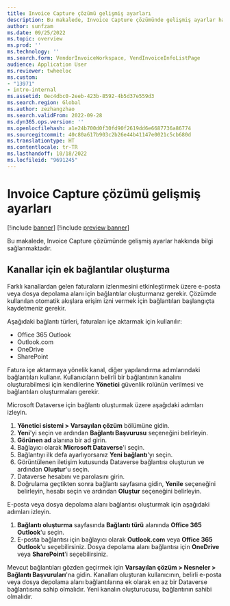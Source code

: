 ```yaml
---
title: Invoice Capture çözümü gelişmiş ayarları
description: Bu makalede, Invoice Capture çözümünde gelişmiş ayarlar hakkında bilgi sağlanmaktadır.
author: sunfzam
ms.date: 09/25/2022
ms.topic: overview
ms.prod: ''
ms.technology: ''
ms.search.form: VendorInvoiceWorkspace, VendInvoiceInfoListPage
audience: Application User
ms.reviewer: twheeloc
ms.custom:
- "13971"
- intro-internal
ms.assetid: 0ec4dbc0-2eeb-423b-8592-4b5d37e559d3
ms.search.region: Global
ms.author: zezhangzhao
ms.search.validFrom: 2022-09-28
ms.dyn365.ops.version: ''
ms.openlocfilehash: a1e24b700d0f30fd90f2619dd6e6687736a86774
ms.sourcegitcommit: 40c80a617b903c2b26e44b41147e0021c5cb680d
ms.translationtype: HT
ms.contentlocale: tr-TR
ms.lasthandoff: 10/18/2022
ms.locfileid: "9691245"
---
```

# <a name="invoice-capture-solution-advanced-settings"></a>Invoice Capture çözümü gelişmiş ayarları

[!include [banner](../includes/banner.md)]
[!include [preview banner](../includes/preview-banner.md)]

Bu makalede, Invoice Capture çözümünde gelişmiş ayarlar hakkında bilgi sağlanmaktadır.

## <a name="create-additional-connections-for-channels"></a>Kanallar için ek bağlantılar oluşturma

Farklı kanallardan gelen faturaların izlenmesini etkinleştirmek üzere e-posta veya dosya depolama alanı için bağlantılar oluşturmanız gerekir. Çözümde kullanılan otomatik akışlara erişim izni vermek için bağlantıları başlangıçta kaydetmeniz gerekir.

Aşağıdaki bağlantı türleri, faturaları içe aktarmak için kullanılır:

- Office 365 Outlook
- Outlook.com
- OneDrive
- SharePoint

Fatura içe aktarmaya yönelik kanal, diğer yapılandırma adımlarındaki bağlantıları kullanır. Kullanıcıların belirli bir bağlantının kanalını oluşturabilmesi için kendilerine **Yönetici** güvenlik rolünün verilmesi ve bağlantıları oluşturmaları gerekir.

Microsoft Dataverse için bağlantı oluşturmak üzere aşağıdaki adımları izleyin.

1. **Yönetici sistemi \> Varsayılan çözüm** bölümüne gidin.
2. **Yeni**'yi seçin ve ardından **Bağlantı Başvurusu** seçeneğini belirleyin.
3. **Görünen ad** alanına bir ad girin.
4. Bağlayıcı olarak **Microsoft Dataverse**'i seçin.
5. Bağlantıyı ilk defa ayarlıyorsanız **Yeni bağlantı**'yı seçin.
6. Görüntülenen iletişim kutusunda Dataverse bağlantısı oluşturun ve ardından **Oluştur**'u seçin.
7. Dataverse hesabını ve parolasını girin.
8. Doğrulama geçtikten sonra bağlantı sayfasına gidin, **Yenile** seçeneğini belirleyin, hesabı seçin ve ardından **Oluştur** seçeneğini belirleyin.

E-posta veya dosya depolama alanı bağlantısı oluşturmak için aşağıdaki adımları izleyin.

1. **Bağlantı oluşturma** sayfasında **Bağlantı türü** alanında **Office 365 Outlook**'u seçin.
2. E-posta bağlantısı için bağlayıcı olarak **Outlook.com** veya **Office 365 Outlook**'u seçebilirsiniz. Dosya depolama alanı bağlantısı için **OneDrive** veya **SharePoint**'i seçebilirsiniz.

Mevcut bağlantıları gözden geçirmek için **Varsayılan çözüm \> Nesneler \> Bağlantı Başvuruları**'na gidin. Kanalları oluşturan kullanıcının, belirli e-posta veya dosya depolama alanı bağlantılarına ek olarak en az bir Dataverse bağlantısına sahip olmalıdır. Yeni kanalın oluşturucusu, bağlantının sahibi olmalıdır.
